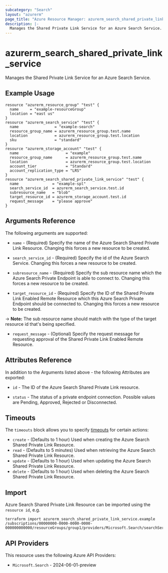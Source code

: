 ```yaml
---
subcategory: "Search"
layout: "azurerm"
page_title: "Azure Resource Manager: azurerm_search_shared_private_link_service"
description: |-
  Manages the Shared Private Link Service for an Azure Search Service.
---
```


# azurerm_search_shared_private_link_service

Manages the Shared Private Link Service for an Azure Search Service.

## Example Usage

```hcl
resource "azurerm_resource_group" "test" {
  name     = "example-resourceGroup"
  location = "east us"
}
resource "azurerm_search_service" "test" {
  name                = "example-search"
  resource_group_name = azurerm_resource_group.test.name
  location            = azurerm_resource_group.test.location
  sku                 = "standard"
}
resource "azurerm_storage_account" "test" {
  name                     = "example"
  resource_group_name      = azurerm_resource_group.test.name
  location                 = azurerm_resource_group.test.location
  account_tier             = "Standard"
  account_replication_type = "LRS"
}
resource "azurerm_search_shared_private_link_service" "test" {
  name               = "example-spl"
  search_service_id  = azurerm_search_service.test.id
  subresource_name   = "blob"
  target_resource_id = azurerm_storage_account.test.id
  request_message    = "please approve"
}
```

## Arguments Reference

The following arguments are supported:

* `name` - (Required) Specify the name of the Azure Search Shared Private Link Resource. Changing this forces a new resource to be created.

* `search_service_id` - (Required) Specify the id of the Azure Search Service. Changing this forces a new resource to be created.

* `subresource_name` - (Required) Specify the sub resource name which the Azure Search Private Endpoint is able to connect to. Changing this forces a new resource to be created.

* `target_resource_id` - (Required) Specify the ID of the Shared Private Link Enabled Remote Resource which this Azure Search Private Endpoint should be connected to. Changing this forces a new resource to be created.

-> **Note:** The sub resource name should match with the type of the target resource id that's being specified.

* `request_message` - (Optional) Specify the request message for requesting approval of the Shared Private Link Enabled Remote Resource.

## Attributes Reference

In addition to the Arguments listed above - the following Attributes are exported:

* `id` - The ID of the Azure Search Shared Private Link resource.

* `status` - The status of a private endpoint connection. Possible values are Pending, Approved, Rejected or Disconnected.

## Timeouts

The `timeouts` block allows you to specify [timeouts](https://www.terraform.io/docs/configuration/resources.html#timeouts) for certain actions:

* `create` - (Defaults to 1 hour) Used when creating the Azure Search Shared Private Link Resource.
* `read` - (Defaults to 5 minutes) Used when retrieving the Azure Search Shared Private Link Resource.
* `update` - (Defaults to 1 hour) Used when updating the Azure Search Shared Private Link Resource.
* `delete` - (Defaults to 1 hour) Used when deleting the Azure Search Shared Private Link Resource.

## Import

Azure Search Shared Private Link Resource can be imported using the `resource id`, e.g.

```shell
terraform import azurerm_search_shared_private_link_service.example /subscriptions/00000000-0000-0000-0000-000000000000/resourceGroups/group1/providers/Microsoft.Search/searchServices/service1/sharedPrivateLinkResources/resource1
```

## API Providers
<!-- This section is generated, changes will be overwritten -->
This resource uses the following Azure API Providers:

* `Microsoft.Search` - 2024-06-01-preview
